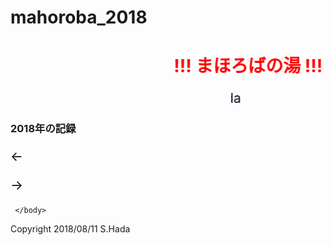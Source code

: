 # mahoroba_2018
 <html lang="ja">
 <head>
 <meta charset="UTF-8">
 <title>まほろば_2018</title>

<style type="text/css">
 
 p {
color: #0d0015;
font-size: 1.5em;
 }

 .red {color:#ff0000;}
 .grey {color:#ffffff; background:#999999;}
 .yellow {color:#ff0000; background:#ffff00;}
 .blue {color:#0000ff;}
 .waku {border:2px dotted #99cc66;
　　　　　　line-height: 200%;
　　　　　　padding: 10px;}


.slider .nav li{
    transition: background 400ms
}

.slider .slider-inner li.show{
    opacity: l;
}
.slider .nav li.current{
    background: #aaa
}

</style>
<!--
<link rel="stylesheet" href="../style.css/" type="text/css">
-->
</head>

<body>

<h1><span class="red"><marquee behavior="alternate">!!! まほろばの湯 !!!</marquee></span></h1>
<p align="right"><marquee direction="right" scrollamount="20" width="30%">(^_^)/~hada</marquee></p>
<h3>2018年の記録</h3>

<div class="slider">
    <ul class="slider-inner">
    </ul>
    <ul class="nav">
    </ul>
    <p id="arrow-prev" class="arrow">←</p>
    <p id="arrow-next" class="arrow">→</p>
    </div>
    
 <script>
 var imgList = [
 "https://github.com/torokoid/mahoroba_2018/blob/master/20180810_001.JPG",
 "https://github.com/torokoid/mahoroba_2018/blob/master/20180810_002.JPG",
 "https://github.com/torokoid/mahoroba_2018/blob/master/20180810_003.JPG",
 "https://github.com/torokoid/mahoroba_2018/blob/master/20180810_004.JPG",
 "https://github.com/torokoid/mahoroba_2018/blob/master/20180810_005.JPG",
 "https://github.com/torokoid/mahoroba_2018/blob/master/20180810_006.JPG",
 "https://github.com/torokoid/mahoroba_2018/blob/master/20180810_007.JPG",
 "https://github.com/torokoid/mahoroba_2018/blob/master/20180810_008.JPG",
 "https://github.com/torokoid/mahoroba_2018/blob/master/20180810_009.JPG",
 "https://github.com/torokoid/mahoroba_2018/blob/master/20180810_010.JPG",
 "https://github.com/torokoid/mahoroba_2018/blob/master/20180810_011.JPG",
 "https://github.com/torokoid/mahoroba_2018/blob/master/20180810_012.JPG",
 "https://github.com/torokoid/mahoroba_2018/blob/master/20180810_013.JPG",
 "https://github.com/torokoid/mahoroba_2018/blob/master/20180810_014.JPG",
 "https://github.com/torokoid/mahoroba_2018/blob/master/20180810_015.JPG",
 "https://github.com/torokoid/mahoroba_2018/blob/master/20180810_016.JPG",
 "https://github.com/torokoid/mahoroba_2018/blob/master/20180810_017.JPG",
 "https://github.com/torokoid/mahoroba_2018/blob/master/20180810_018.JPG",
 "https://github.com/torokoid/mahoroba_2018/blob/master/20180810_019.JPG",
 "https://github.com/torokoid/mahoroba_2018/blob/master/20180810_020.JPG",
 "https://github.com/torokoid/mahoroba_2018/blob/master/20180810_021.JPG",
 "https://github.com/torokoid/mahoroba_2018/blob/master/20180810_022.JPG",
 "https://github.com/torokoid/mahoroba_2018/blob/master/20180810_023.JPG",
 "https://github.com/torokoid/mahoroba_2018/blob/master/20180810_024.JPG",
 "https://github.com/torokoid/mahoroba_2018/blob/master/20180810_025.JPG",
 "https://github.com/torokoid/mahoroba_2018/blob/master/20180810_026.JPG",
 "https://github.com/torokoid/mahoroba_2018/blob/master/20180810_027.JPG",
 "https://github.com/torokoid/mahoroba_2018/blob/master/20180810_028.JPG",
 "https://github.com/torokoid/mahoroba_2018/blob/master/20180810_029.JPG",
 "https://github.com/torokoid/mahoroba_2018/blob/master/20180810_030.JPG",
 "https://github.com/torokoid/mahoroba_2018/blob/master/20180810_031.JPG",
 "https://github.com/torokoid/mahoroba_2018/blob/master/20180810_032.JPG",
 "https://github.com/torokoid/mahoroba_2018/blob/master/20180810_033.JPG",
 "https://github.com/torokoid/mahoroba_2018/blob/master/20180810_034.JPG",
 "https://github.com/torokoid/mahoroba_2018/blob/master/20180810_035.JPG",
 "https://github.com/torokoid/mahoroba_2018/blob/master/20180810_036.JPG",
 "https://github.com/torokoid/mahoroba_2018/blob/master/20180810_037.JPG",
 "https://github.com/torokoid/mahoroba_2018/blob/master/20180810_038.JPG",
 "https://github.com/torokoid/mahoroba_2018/blob/master/20180810_039.JPG",
 "https://github.com/torokoid/mahoroba_2018/blob/master/20180810_040.JPG",
 "https://github.com/torokoid/mahoroba_2018/blob/master/20180810_041.JPG",
 "https://github.com/torokoid/mahoroba_2018/blob/master/20180810_042.JPG",
 "https://github.com/torokoid/mahoroba_2018/blob/master/20180810_043.JPG",
 "https://github.com/torokoid/mahoroba_2018/blob/master/20180810_044.JPG",
 "https://github.com/torokoid/mahoroba_2018/blob/master/20180810_045.JPG",
 "https://github.com/torokoid/mahoroba_2018/blob/master/20180810_046.JPG",
 "https://github.com/torokoid/mahoroba_2018/blob/master/20180810_047.JPG",
 "https://github.com/torokoid/mahoroba_2018/blob/master/20180810_048.JPG",
 "https://github.com/torokoid/mahoroba_2018/blob/master/20180810_049.JPG",
 "https://github.com/torokoid/mahoroba_2018/blob/master/20180810_050.JPG",
 "https://github.com/torokoid/mahoroba_2018/blob/master/20180810_051.JPG",
 "https://github.com/torokoid/mahoroba_2018/blob/master/20180810_052.JPG",
 "https://github.com/torokoid/mahoroba_2018/blob/master/20180810_053.JPG",
 "https://github.com/torokoid/mahoroba_2018/blob/master/20180810_054.JPG",
 "https://github.com/torokoid/mahoroba_2018/blob/master/20180810_055.JPG",
 "https://github.com/torokoid/mahoroba_2018/blob/master/20180810_056.JPG",
 "https://github.com/torokoid/mahoroba_2018/blob/master/20180810_057.JPG",
 "https://github.com/torokoid/mahoroba_2018/blob/master/20180810_058.JPG",
 "https://github.com/torokoid/mahoroba_2018/blob/master/20180810_059.JPG",
 "https://github.com/torokoid/mahoroba_2018/blob/master/20180810_060.JPG",
 "https://github.com/torokoid/mahoroba_2018/blob/master/20180810_061.JPG",
 "https://github.com/torokoid/mahoroba_2018/blob/master/20180810_062.JPG",
 "https://github.com/torokoid/mahoroba_2018/blob/master/20180810_063.JPG",
 "https://github.com/torokoid/mahoroba_2018/blob/master/20180810_064.JPG",
 "https://github.com/torokoid/mahoroba_2018/blob/master/20180810_065.JPG",
 "https://github.com/torokoid/mahoroba_2018/blob/master/20180810_066.JPG",
 "https://github.com/torokoid/mahoroba_2018/blob/master/20180810_067.JPG",
 "https://github.com/torokoid/mahoroba_2018/blob/master/20180810_068.JPG",
 "https://github.com/torokoid/mahoroba_2018/blob/master/20180810_069.JPG",
 "https://github.com/torokoid/mahoroba_2018/blob/master/20180810_070.JPG",
 "https://github.com/torokoid/mahoroba_2018/blob/master/20180810_071.JPG",
 "https://github.com/torokoid/mahoroba_2018/blob/master/20180810_072.JPG",
 "https://github.com/torokoid/mahoroba_2018/blob/master/20180810_073.JPG",
 "https://github.com/torokoid/mahoroba_2018/blob/master/20180810_074.JPG",
 "https://github.com/torokoid/mahoroba_2018/blob/master/20180810_075.JPG",
 "https://github.com/torokoid/mahoroba_2018/blob/master/20180810_076.JPG",
 "https://github.com/torokoid/mahoroba_2018/blob/master/20180810_077.JPG",
 "https://github.com/torokoid/mahoroba_2018/blob/master/20180810_078.JPG",
 "https://github.com/torokoid/mahoroba_2018/blob/master/20180810_079.JPG",
 "https://github.com/torokoid/mahoroba_2018/blob/master/20180810_080.JPG",
 "https://github.com/torokoid/mahoroba_2018/blob/master/20180810_081.JPG",
 "https://github.com/torokoid/mahoroba_2018/blob/master/20180810_082.JPG",
 "https://github.com/torokoid/mahoroba_2018/blob/master/20180810_083.JPG",
 "https://github.com/torokoid/mahoroba_2018/blob/master/20180810_084.JPG",
 "https://github.com/torokoid/mahoroba_2018/blob/master/20180810_085.JPG",
 "https://github.com/torokoid/mahoroba_2018/blob/master/20180810_086.JPG",
 "https://github.com/torokoid/mahoroba_2018/blob/master/20180810_087.JPG",
 "https://github.com/torokoid/mahoroba_2018/blob/master/20180810_088.JPG",
 "https://github.com/torokoid/mahoroba_2018/blob/master/20180810_089.JPG",
 "https://github.com/torokoid/mahoroba_2018/blob/master/20180810_090.JPG",
 "https://github.com/torokoid/mahoroba_2018/blob/master/20180810_091.JPG",
 "https://github.com/torokoid/mahoroba_2018/blob/master/20180810_092.JPG",
 "https://github.com/torokoid/mahoroba_2018/blob/master/20180810_093.JPG",
 "https://github.com/torokoid/mahoroba_2018/blob/master/20180810_094.JPG",
 "https://github.com/torokoid/mahoroba_2018/blob/master/20180810_095.JPG",
 "https://github.com/torokoid/mahoroba_2018/blob/master/20180810_096.JPG",
 "https://github.com/torokoid/mahoroba_2018/blob/master/20180810_097.JPG",
 "https://github.com/torokoid/mahoroba_2018/blob/master/20180810_098.JPG",
 "https://github.com/torokoid/mahoroba_2018/blob/master/20180810_099.JPG",
 "https://github.com/torokoid/mahoroba_2018/blob/master/20180810_100.JPG",
 "https://github.com/torokoid/mahoroba_2018/blob/master/20180810_101.JPG",
 "https://github.com/torokoid/mahoroba_2018/blob/master/20180810_102.JPG",
 "https://github.com/torokoid/mahoroba_2018/blob/master/20180810_103.JPG",
 "https://github.com/torokoid/mahoroba_2018/blob/master/20180810_104.JPG",
 "https://github.com/torokoid/mahoroba_2018/blob/master/20180810_105.JPG",
 "https://github.com/torokoid/mahoroba_2018/blob/master/20180810_106.JPG",
 "https://github.com/torokoid/mahoroba_2018/blob/master/20180810_107.JPG",
 "https://github.com/torokoid/mahoroba_2018/blob/master/20180810_108.JPG",
 "https://github.com/torokoid/mahoroba_2018/blob/master/20180810_109.JPG",
 "https://github.com/torokoid/mahoroba_2018/blob/master/20180810_110.JPG",
 "https://github.com/torokoid/mahoroba_2018/blob/master/20180810_111.JPG",
 "https://github.com/torokoid/mahoroba_2018/blob/master/20180810_112.JPG",
 "https://github.com/torokoid/mahoroba_2018/blob/master/20180810_113.JPG",
 "https://github.com/torokoid/mahoroba_2018/blob/master/20180810_114.JPG",
 "https://github.com/torokoid/mahoroba_2018/blob/master/20180810_115.JPG",
 "https://github.com/torokoid/mahoroba_2018/blob/master/20180810_116.JPG",
 "https://github.com/torokoid/mahoroba_2018/blob/master/20180810_117.JPG",
 "https://github.com/torokoid/mahoroba_2018/blob/master/20180810_118.JPG",
 "https://github.com/torokoid/mahoroba_2018/blob/master/20180810_119.JPG",
 "https://github.com/torokoid/mahoroba_2018/blob/master/20180810_120.JPG",
 "https://github.com/torokoid/mahoroba_2018/blob/master/20180810_121.PNG"
 ];
 

 // 画像とナビの要素を自動で追加
 for(var i = 0; i < imgList.length; i++){
    // li要素を取得
    var slide = document.createElement("li");
    // li要素の中に画像タグを埋め込む
    slide.innerHTML = "<img src='" + imgList[i] + "'>";
    // li要素をクラス名「slider-inner」の子要素として追加
    document.getElementsByClassName("slider-inner")[0].appendChild(slide);
    // li要素を取得
    var nav = document.createElement("li");
     nav.style.backgroundImage = "url(" + imgList[i] + ")";
     nav.style.width = 100 / imgList.length + "%";    
    // プロパティ「data-nav-index」に数値を割り振る
    nav.setAttribute("data-nav-index", i);
    // li要素をクラス名「nav」の子要素として追加
    document.getElementsByClassName("nav")[0].appendChild(nav);
 }

 
 // スライドの数を取得（処理のために-1する）
 var length = imgList.length -1;
 
 // クラス名「imageSlide」に画像の1枚の要素を格納
 var imageSlide = document.getElementsByClassName("slider-inner")[0].getElementsByTagName("li");
 // クラス名「dotNavigation」にドットナビの1つの要素を格納
 var dotNavigation = document.getElementsByClassName("nav")[0].getElementsByTagName("li");
 // 「現在表示されている画像とドットナビにクラス名を付ける
 imageSlider[nowIndex].classList.add("show");
 dotNavigation[nowIndex].classList.add("current");
 
 // スライドがアニメーション中か判断するフラグ
 var isChanging = false;
 // スライドのsetTimeoutを管理するタイマー
 var slideTimer;
 // スライドの切り替え時に呼び出す関数
 function sliderSlide(val){
    if (isChanging === true){
        return false;
    }
    isChanging = true;
    // 現在表示している画像とナビからクラス名を削除
    imageSlide[nowIndex].classList.remove("show");
    dotNavigation[nowIndex].classList.remove("current");
    nowIndex= val;
    // 次に表示する画像とナビにクラス名を付与
    imageSlide[nowIndex].classList.add("show");
    dotNavigation[nowIndex].classList.add("current");
    // アニメーションが終わるタイミングでisChangingのステータスをfalseに
    slideTimer = setTimeout(function(){
        isChanging = false;
    }, 600);
}

// 左矢印のナビをクリックした時のイベント
document.getElementById("arrow-prev").addEventListener("click", function(){
    var index = nowIndex - 1;
    if(index < 0){
    index = length;
    }
    sliderSlide(index);
    }, false);
// 右矢印のナビをクリックした時のイベント
document.getElementById("arrow-next").addEventListener("click", function(){
    var index = nowIndex + 1;
    if(index > length){
    index = 0;
    }
    sliderSlide(index);
    }, false);
// ドットナビをクリックした時のイベントを作成
for(var i = 0; i < dotNavigation.length; i++){
    // データ属性のインデックス番号を元にスライドを行う
    dotNavigation[i].addEventListener("click", function(){
    var index = Number(this.getAttribute("data-nav-index"));
    sliderSlide(index);
    }, false);
}

    </script>
 


     </body>
</html>
<!-- フッタ -->
 <footer>
 Copyright 2018/08/11 S.Hada
 </footer>
